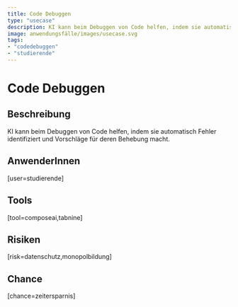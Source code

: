 ```yaml
---
title: Code Debuggen
type: "usecase"
description: KI kann beim Debuggen von Code helfen, indem sie automatisch Fehler identifiziert und Vorschläge für deren Behebung macht.
image: anwendungsfälle/images/usecase.svg
tags:
- "codedebuggen"
- "studierende"
---
```


# Code Debuggen

## Beschreibung

KI kann beim Debuggen von Code helfen, indem sie automatisch Fehler identifiziert und Vorschläge für deren Behebung macht.

## AnwenderInnen

[user=studierende]


## Tools

[tool=composeai,tabnine]


## Risiken

[risk=datenschutz,monopolbildung]


## Chance

[chance=zeitersparnis]
